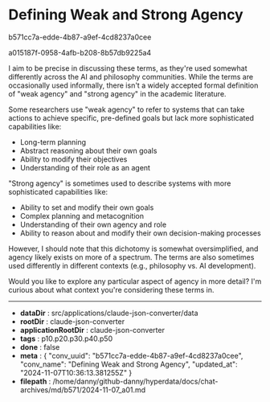 # Defining Weak and Strong Agency

b571cc7a-edde-4b87-a9ef-4cd8237a0cee

a015187f-0958-4afb-b208-8b57db9225a4

 I aim to be precise in discussing these terms, as they're used somewhat differently across the AI and philosophy communities. While the terms are occasionally used informally, there isn't a widely accepted formal definition of "weak agency" and "strong agency" in the academic literature.

Some researchers use "weak agency" to refer to systems that can take actions to achieve specific, pre-defined goals but lack more sophisticated capabilities like:
- Long-term planning
- Abstract reasoning about their own goals
- Ability to modify their objectives
- Understanding of their role as an agent

"Strong agency" is sometimes used to describe systems with more sophisticated capabilities like:
- Ability to set and modify their own goals
- Complex planning and metacognition
- Understanding of their own agency and role
- Ability to reason about and modify their own decision-making processes

However, I should note that this dichotomy is somewhat oversimplified, and agency likely exists on more of a spectrum. The terms are also sometimes used differently in different contexts (e.g., philosophy vs. AI development).

Would you like to explore any particular aspect of agency in more detail? I'm curious about what context you're considering these terms in.

---

* **dataDir** : src/applications/claude-json-converter/data
* **rootDir** : claude-json-converter
* **applicationRootDir** : claude-json-converter
* **tags** : p10.p20.p30.p40.p50
* **done** : false
* **meta** : {
  "conv_uuid": "b571cc7a-edde-4b87-a9ef-4cd8237a0cee",
  "conv_name": "Defining Weak and Strong Agency",
  "updated_at": "2024-11-07T10:36:13.381255Z"
}
* **filepath** : /home/danny/github-danny/hyperdata/docs/chat-archives/md/b571/2024-11-07_a01.md